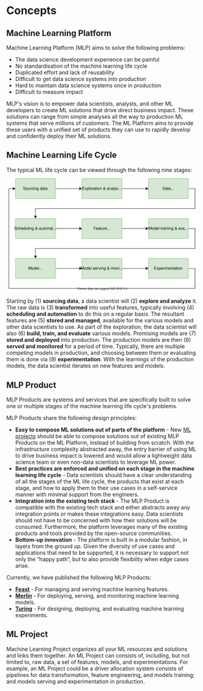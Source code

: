 # Concepts

## Machine Learning Platform

Machine Learning Platform (MLP) aims to solve the following problems:

- The data science development experience can be painful
- No standardisation of the machine learning life cycle
- Duplicated effort and lack of reusability
- Difficult to get data science systems into production
- Hard to maintain data science systems once in production
- Difficult to measure impact

MLP's vision is to empower data scientists, analysts, and other ML developers to create ML solutions that drive direct business impact. These solutions can range from simple analyses all the way to production ML systems that serve millions of customers. The ML Platform aims to provide these users with a unified set of products they can use to rapidly develop and confidently deploy their ML solutions.

## Machine Learning Life Cycle

The typical ML life cycle can be viewed through the following nine stages:

![Machine learning life cycle](./diagrams/machine_learning_life_cycle.drawio.svg)

Starting by (1) **sourcing data**, a data scientist will (2) **explore and analyze** it. The raw data is (3) **transformed** into useful features, typically involving (4) **scheduling and automation** to do this on a regular basis. The resultant features are (5) **stored and managed**, available for the various models and other data scientists to use. As part of the exploration, the data scientist will also (6) **build, train, and evaluate** various models. Promising models are (7) **stored and deployed** into production. The production models are then (8) **served and monitored** for a period of time. Typically, there are multiple competing models in production, and choosing between them or evaluating them is done via (9) **experimentation**. With the learnings of the production models, the data scientist iterates on new features and models.

## MLP Product

MLP Products are systems and services that are specifically built to solve one or multiple stages of the machine learning life cycle's problems.

MLP Products share the following design principles:

- **Easy to compose ML solutions out of parts of the platform** - New [ML projects](#ml-project) should be able to compose solutions out of existing MLP Products on the ML Platform, instead of building from scratch. With the infrastructure complexity abstracted away, the entry barrier of using ML to drive business impact is lowered and would allow a lightweight data science team or even non-data scientists to leverage ML power.
- **Best practices are enforced and unified on each stage in the machine learning life cycle** - Data scientists should have a clear understanding of all the stages of the ML life cycle, the products that exist at each stage, and how to apply them to their use cases in a self-service manner with minimal support from the engineers.
- **Integration into the existing tech stack** - The MLP Product is compatible with the existing tech stack and either abstracts away any integration points or makes these integrations easy. Data scientists should not have to be concerned with how their solutions will be consumed. Furthermore, the platform leverages many of the existing products and tools provided by the open-source communities.
- **Bottom-up innovation** - The platform is built in a modular fashion, in layers from the ground up. Given the diversity of use cases and applications that need to be supported, it is necessary to support not only the “happy path”, but to also provide flexibility when edge cases arise.

Currently, we have published the following MLP Products:

* [**Feast**](https://github.com/gojek/feast) - For managing and serving machine learning features.
* [**Merlin**](https://github.com/gojek/merlin) - For deploying, serving, and monitoring machine learning models.
* [**Turing**](https://github.com/gojek/turing) - For designing, deploying, and evaluating machine learning experiments.

## ML Project

Machine Learning Project organizes all your ML resources and solutions and links them together. An ML Project can consists of, including, but not limited to, raw data, a set of features, models, and experimentations. For example, an ML Project could be a driver allocation system consists of pipelines for data transformation, feature engineering, and models training; and models serving and experimentation in production.
